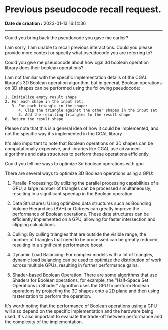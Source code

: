 # Previous pseudocode recall request.

**Date de création :** 2023-01-13 16:14:36

---



Could you bring back the pseudocode you gave me earlier?

I am sorry, I am unable to recall previous interactions. Could you please provide more context or specify what pseudocode you are referring to?

Could you give me pseudocode about how cgal 3d boolean operation library does their boolean operations?

I am not familiar with the specific implementation details of the CGAL library's 3D Boolean operation algorithm, but in general, Boolean operations on 3D shapes can be performed using the following pseudocode:

```
1. Initialize empty result shape
2. For each shape in the input set:
   3. For each triangle in the shape:
      4. Clip the triangle against the other shapes in the input set
      5. Add the resulting triangles to the result shape
6. Return the result shape
```

Please note that this is a general idea of how it could be implemented, and not the specific way it's implemented in the CGAL library

It's also important to note that Boolean operations on 3D shapes can be computationally expensive, and libraries like CGAL use advanced algorithms and data structures to perform these operations efficiently.


Could you tell me ways to optimize 3d boolean operations with gpu

There are several ways to optimize 3D Boolean operations using a GPU:

1. Parallel Processing: By utilizing the parallel processing capabilities of a GPU, a large number of triangles can be processed simultaneously, resulting in a significant speedup in the Boolean operation.

2. Data Structures: Using optimized data structures such as Bounding Volume Hierarchies (BVH) or Octrees can greatly improve the performance of Boolean operations. These data structures can be efficiently implemented on a GPU, allowing for faster intersection and clipping calculations.

3. Culling: By culling triangles that are outside the visible range, the number of triangles that need to be processed can be greatly reduced, resulting in a significant performance boost.

4. Dynamic Load Balancing: For complex models with a lot of triangles, dynamic load balancing can be used to optimize the distribution of work across multiple GPUs, resulting in further performance gains.

5. Shader-based Boolean Operation: There are some algorithms that use Shaders for Boolean operations, for example, the "Half-Space Set Operations in Shader" algorithm uses the GPU to perform Boolean operations by projecting the 3D shapes onto a 2D plane and then using rasterization to perform the operation.

It's worth noting that the performance of Boolean operations using a GPU will also depend on the specific implementation and the hardware being used. It's also important to evaluate the trade-off between performance and the complexity of the implementation.
